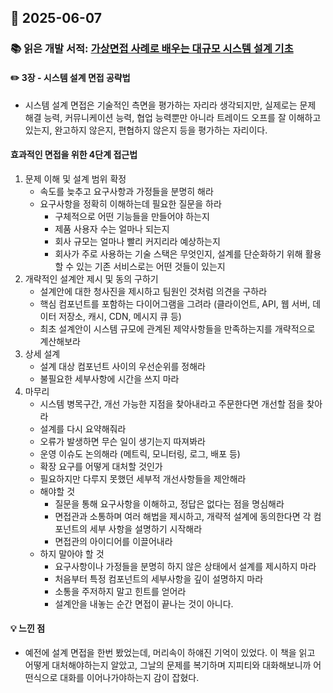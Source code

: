 ## 📅 2025-06-07
### 📚 읽은 개발 서적: [가상면접 사례로 배우는 대규모 시스템 설계 기초](https://product.kyobobook.co.kr/detail/S000001033116)
#### ✏️ 3장 - 시스템 설계 면접 공략법
- 시스템 설계 면접은 기술적인 측면을 평가하는 자리라 생각되지만, 실제로는 문제 해결 능력, 커뮤니케이션 능력, 협업 능력뿐만 아니라 트레이드 오프를 잘 이해하고 있는지, 완고하지 않은지, 편협하지 않은지 등을 평가하는 자리이다.
#### 효과적인 면접을 위한 4단계 접근법
1. 문제 이해 및 설계 범위 확정
    - 속도를 늦추고 요구사항과 가정들을 분명히 해라
    - 요구사항을 정확히 이해하는데 필요한 질문을 하라
      - 구체적으로 어떤 기능들을 만들어야 하는지
      - 제품 사용자 수는 얼마나 되는지
      - 회사 규모는 얼마나 빨리 커지리라 예상하는지
      - 회사가 주로 사용하는 기술 스택은 무엇인지, 설계를 단순화하기 위해 활용할 수 있는 기존 서비스로는 어떤 것들이 있는지
2. 개략적인 설계안 제시 및 동의 구하기
    - 설계안에 대한 청사진을 제시하고 팀원인 것처럼 의견을 구하라
    - 핵심 컴포넌트를 포함하는 다이어그램을 그려라 (클라이언트, API, 웹 서버, 데이터 저장소, 캐시, CDN, 메시지 큐 등)
    - 최초 설계안이 시스템 규모에 관계된 제약사항들을 만족하는지를 개략적으로 계산해보라
3. 상세 설계
    - 설계 대상 컴포넌트 사이의 우선순위를 정해라
    - 불필요한 세부사항에 시간을 쓰지 마라
4. 마무리
   - 시스템 병목구간, 개선 가능한 지점을 찾아내라고 주문한다면 개선할 점을 찾아라
   - 설계를 다시 요약해줘라
   - 오류가 발생하면 무슨 일이 생기는지 따져봐라
   - 운영 이슈도 논의해라 (메트릭, 모니터링, 로그, 배포 등)
   - 확장 요구를 어떻게 대처할 것인가
   - 필요하지만 다루지 못했던 세부적 개선사항들을 제안해라
   - 해야할 것
     - 질문을 통해 요구사항을 이해하고, 정답은 없다는 점을 명심해라
     - 면접관과 소통하며 여러 해법을 제시하고, 개략적 설계에 동의한다면 각 컴포넌트의 세부 사항을 설명하기 시작해라
     - 면접관의 아이디어를 이끌어내라
   - 하지 말아야 할 것
     - 요구사항이나 가정들을 분명히 하지 않은 상태에서 설계를 제시하지 마라
     - 처음부터 특정 컴포넌트의 세부사항을 깊이 설명하지 마라
     - 소통을 주저하지 말고 힌트를 얻어라
     - 설계안을 내놓는 순간 면접이 끝나는 것이 아니다.
#### 💡 느낀 점
- 예전에 설계 면접을 한번 봤었는데, 머리속이 하얘진 기억이 있었다. 이 책을 읽고 어떻게 대처해야하는지 알았고, 그날의 문제를 복기하며 지피티와 대화해보니까 어떤식으로 대화를 이어나가야하는지 감이 잡혔다.